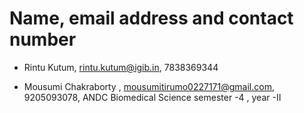 # Name, email address and contact number
- Rintu Kutum, rintu.kutum@igib.in, 7838369344

- Mousumi Chakraborty , mousumitirumo0227171@gmail.com, 9205093078, 
 ANDC Biomedical Science semester -4 , year -II
